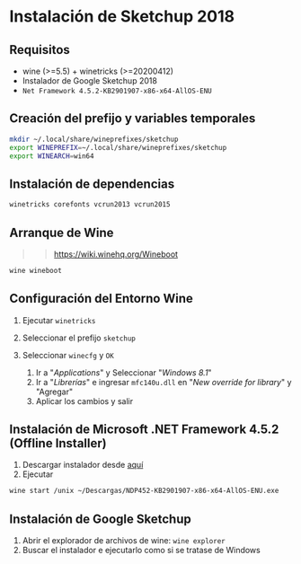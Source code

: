 # Instalación de Sketchup 2018
## Requisitos
- wine (>=5.5) + winetricks (>=20200412)
- Instalador de Google Sketchup 2018
- `Net Framework 4.5.2-KB2901907-x86-x64-AllOS-ENU`

## Creación del prefijo y variables temporales
```bash
mkdir ~/.local/share/wineprefixes/sketchup
export WINEPREFIX=~/.local/share/wineprefixes/sketchup
export WINEARCH=win64
```

## Instalación de dependencias
```bash
winetricks corefonts vcrun2013 vcrun2015
```

## Arranque de Wine
>> https://wiki.winehq.org/Wineboot

```bash
wine wineboot
```

## Configuración del Entorno Wine
1. Ejecutar `winetricks`
2. Seleccionar el prefijo `sketchup`
3. Seleccionar `winecfg` y `OK`
    
    1. Ir a "_Applications_" y Seleccionar "_Windows 8.1_"
    2. Ir a "_Librerías_" e ingresar `mfc140u.dll` en "_New override for library_" y "Agregar"
    3. Aplicar los cambios y salir
    
## Instalación de Microsoft .NET Framework 4.5.2 (Offline Installer)
1. Descargar instalador desde [aquí](https://www.microsoft.com/en-us/download/details.aspx?id=42642)
2. Ejecutar
```bash
wine start /unix ~/Descargas/NDP452-KB2901907-x86-x64-AllOS-ENU.exe
```

## Instalación de Google Sketchup
1. Abrir el explorador de archivos de wine: `wine explorer`
2. Buscar el instalador e ejecutarlo como si se tratase de Windows
